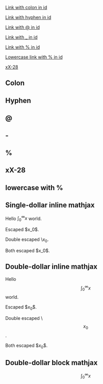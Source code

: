 [Link with colon in id][8888]

[Link with hyphen in id][4444]

[Link with @ in id][5555]

[Link with _ in id][6666]

[Link with % in id][7777]

[Lowercase link with % in id][7778]

[xX-28][8000]

<a id='x:28'></a>

## Colon

<a id='x-28'></a>

## Hyphen

<a id='X@Y'></a>

## @

<a id='X_Y'></a>

## -

<a id='X%20Y'></a>

## %

<a id='xX-28'></a>

## xX-28

## lowercase with %

## Single-dollar inline mathjax

Hello $\int_0^\infty x$ world.

Escaped \$x_0$.

Double escaped \\$x_0$.

Both escaped \$x_0\$.

## Double-dollar inline mathjax

Hello $$\int_0^\infty x$$ world.

Escaped \$$x_0$$.

Double escaped \\$$x_0$$.

Both escaped \$$x_0\$$.


## Double-dollar block mathjax

$$\int_0^\infty x$$


  [8888]: #x:28 "link with colon"
  [4444]: #x-28 "link with hyphen"
  [5555]: #X@Y
  [6666]: #X_Y
  [7777]: #X%20Y
  [7778]: #x%20y
  [8000]: #xX-28
